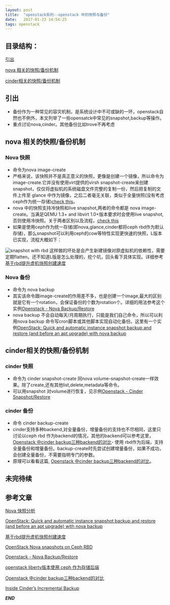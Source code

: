 ```yaml
---
layout: post
title:  "openstack系列--openstack 中的快照与备份"
date:   2017-01-23 14:54:25
tags: openstack
---
```


## 目录结构：

[引出](#A)

[nova 相关的快照/备份机制](#B)

[cinder相关的快照/备份机制 ](#C)



<a name="A"></a>

## 引出

- 备份作为一种常见的容灾机制，是系统设计中不可或缺的一环，openstack自然也不例外，本文列举了一些opensatck中常见的snapshot,backup等操作。
- 重点讨论nova,cinder。其他备份比如trove不再考虑



<a name="B"></a>

## nova 相关的快照/备份机制

### Nova 快照
- 命令为nova image-create
- 严格来说，该快照并不是真正意义的快照，更像是创建一个镜像，所以命令为image-create.它并没有使用virt提供的virsh snapshot-create来创建snapshot，仅仅将虚拟机的系统磁盘文件完整的复制一份，然后把复制的文件上传至 glance 中作为镜像，之后二者毫无关联，类似于全量快照(没有考虑ceph作为统一存储)[check this](http://wsfdl.com/openstack/2014/08/12/Nova%E5%BF%AB%E7%85%A7%E5%88%86%E6%9E%90.html)。
- nova 中的快照支持冷快照和live snapshot,两者的命令都是 nova image-create。当满足QEMU 1.3+ and libvirt 1.0+版本要求时会使用live snapshot,否则使用冷快照。关于两者区别以及流程，[check this](http://wsfdl.com/openstack/2014/08/12/Nova%E5%BF%AB%E7%85%A7%E5%88%86%E6%9E%90.html)
- 如果是使用ceph作为统一存储(即nova,glance,cinder都将ceph rbd作为默认存储)，那么snapshot可以利用ceph的cow等特性实现更快速的快照，L版本已实现，流程大概如下：

![snapshot with rbd](http://oeptotikb.bkt.clouddn.com/2017-01-23-create_glance_snap.jpg)
这样做的坏处是会产生新建镜像对原虚拟机的依赖性，需要定期flatten。还不知道L版是怎么处理的，挖个坑，回头看下具体实现。详细参考[基于rbd提升虚机快照创建速度](http://niusmallnan.com/_build/html/_templates/openstack/rbd_snap_insteadof_qemu_snap.html)


### Nova 备份

- 命令为 nova backup <server> <name> <backup-type> <rotation>
- 其实该命令跟image-create的作用差不多，也是创建一个image,最大的区别就是它有一个rotation，会保证备份的个数为rotation个。详细的用法参考这个实例[Openstack - Nova Backup/Restore](http://qiita.com/idzzy/items/8b7833fc42b43a6db219)
- nova backup 不会自动每天/月周期执行，只能是我们自己命令，所以可以利用nova backup 命令写cron脚本或其他脚本实现自动化备份。这里有一个实例[OpenStack: Quick and automatic instance snapshot backup and restore (and before an apt upgrade) with nova backup](https://raymii.org/s/tutorials/OpenStack_Quick_and_automatic_instance_snapshot_backups.html)



<a name="C"></a>

## cinder相关的快照/备份机制

### cinder 快照 

- 命令为 cinder snapshot-create 同nova volume-snapshot-create一样效果。除了create,还有其他list,delete,metadata等命令。
- 可以用snapshot 对volume进行恢复，见示例[Openstack - Cinder Snapshot/Restore](http://qiita.com/idzzy/items/cfb568e83e2645e3f32e)  







### cinder 备份

- 命令 cinder backup-create 
- cinder支持多种backend,对全量备份，增量备份的支持也不尽相同，这里只讨论以ceph rbd 作为backend的情况，其他的backend可以参考这里，[Openstack 中cinder backup三种backend的对比](http://blog.csdn.net/wytdahu/article/details/45246095)- 使用 rbd作为后端，支持全量备份和增量备份。backup-create时先尝试创建增量备份，如果不成功，会创建全量备份，不需要指明专门的参数。
- 原理可以看看这篇, [Openstack 中cinder backup三种backend的对比](http://blog.csdn.net/wytdahu/article/details/45246095)。        



## 未完待续 




## 参考文章

[Nova 快照分析](http://wsfdl.com/openstack/2014/08/12/Nova%E5%BF%AB%E7%85%A7%E5%88%86%E6%9E%90.html)


[OpenStack: Quick and automatic instance snapshot backup and restore (and before an apt upgrade) with nova backup](https://raymii.org/s/tutorials/OpenStack_Quick_and_automatic_instance_snapshot_backups.html)

[基于rbd提升虚机快照创建速度](http://niusmallnan.com/_build/html/_templates/openstack/rbd_snap_insteadof_qemu_snap.html)

[OpenStack Nova snapshots on Ceph RBD](https://www.sebastien-han.fr/blog/2015/10/05/openstack-nova-snapshots-on-ceph-rbd/#disqus_comments)

[Openstack - Nova Backup/Restore](http://qiita.com/idzzy/items/8b7833fc42b43a6db219)

[openstack liberty版本使用 ceph 作为存储后端](https://www.zybuluo.com/zwei/note/352999)


[Openstack 中cinder backup三种backend的对比](http://blog.csdn.net/wytdahu/article/details/45246095)

[Inside Cinder’s Incremental Backup](http://gorka.eguileor.com/inside-cinders-incremental-backup/)

***END***
